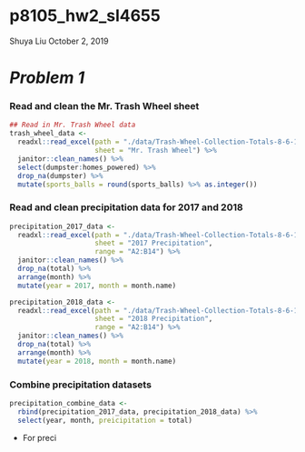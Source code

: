 p8105\_hw2\_sl4655
================
Shuya Liu
October 2, 2019

*Problem 1*
===========

### Read and clean the Mr. Trash Wheel sheet

``` r
## Read in Mr. Trash Wheel data
trash_wheel_data <- 
  readxl::read_excel(path = "./data/Trash-Wheel-Collection-Totals-8-6-19.xlsx",
                     sheet = "Mr. Trash Wheel") %>%
  janitor::clean_names() %>%
  select(dumpster:homes_powered) %>%
  drop_na(dumpster) %>%
  mutate(sports_balls = round(sports_balls) %>% as.integer())
```

### Read and clean precipitation data for 2017 and 2018

``` r
precipitation_2017_data <- 
  readxl::read_excel(path = "./data/Trash-Wheel-Collection-Totals-8-6-19.xlsx",
                     sheet = "2017 Precipitation",
                     range = "A2:B14") %>%
  janitor::clean_names() %>%
  drop_na(total) %>%
  arrange(month) %>%
  mutate(year = 2017, month = month.name)

precipitation_2018_data <-
  readxl::read_excel(path = "./data/Trash-Wheel-Collection-Totals-8-6-19.xlsx",
                     sheet = "2018 Precipitation",
                     range = "A2:B14") %>%
  janitor::clean_names() %>%
  drop_na(total) %>%
  arrange(month) %>%
  mutate(year = 2018, month = month.name)
```

### Combine precipitation datasets

``` r
precipitation_combine_data <-
  rbind(precipitation_2017_data, precipitation_2018_data) %>%
  select(year, month, preicipitation = total)
```

-   For preci
